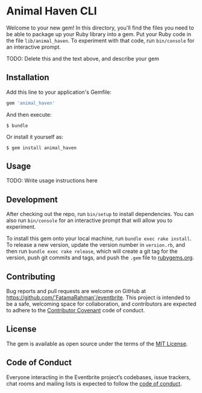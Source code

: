 # Animal Haven CLI

Welcome to your new gem! In this directory, you'll find the files you need to be able to package up your Ruby library into a gem. Put your Ruby code in the file `lib/animal_haven`. To experiment with that code, run `bin/console` for an interactive prompt.

TODO: Delete this and the text above, and describe your gem

## Installation

Add this line to your application's Gemfile:

```ruby
gem 'animal_haven'
```

And then execute:

    $ bundle

Or install it yourself as:

    $ gem install animal_haven

## Usage

TODO: Write usage instructions here

## Development

After checking out the repo, run `bin/setup` to install dependencies. You can also run `bin/console` for an interactive prompt that will allow you to experiment.

To install this gem onto your local machine, run `bundle exec rake install`. To release a new version, update the version number in `version.rb`, and then run `bundle exec rake release`, which will create a git tag for the version, push git commits and tags, and push the `.gem` file to [rubygems.org](https://rubygems.org).

## Contributing

Bug reports and pull requests are welcome on GitHub at https://github.com/'FatamaRahman'/eventbrite. This project is intended to be a safe, welcoming space for collaboration, and contributors are expected to adhere to the [Contributor Covenant](http://contributor-covenant.org) code of conduct.

## License

The gem is available as open source under the terms of the [MIT License](https://opensource.org/licenses/MIT).

## Code of Conduct

Everyone interacting in the Eventbrite project’s codebases, issue trackers, chat rooms and mailing lists is expected to follow the [code of conduct](https://github.com/'FatamaRahman'/eventbrite/blob/master/CODE_OF_CONDUCT.md).
